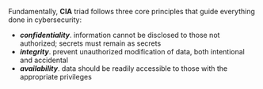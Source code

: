 Fundamentally, **CIA** triad follows three core principles that guide everything done in cybersecurity:
- ***confidentiality***. information cannot be disclosed to those not authorized; secrets must remain as secrets
- ***integrity***. prevent unauthorized modification of data, both intentional and accidental
- ***availability***. data should be readily accessible to those with the appropriate privileges